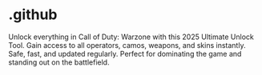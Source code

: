 # .github
Unlock everything in Call of Duty: Warzone with this 2025 Ultimate Unlock Tool. Gain access to all operators, camos, weapons, and skins instantly. Safe, fast, and updated regularly. Perfect for dominating the game and standing out on the battlefield.
